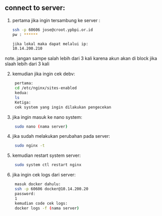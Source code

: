 ## connect to server:
1. pertama jika ingin tersambung ke server :
   ```sh
   ssh -p 60606 jose@croot.ypbpi.or.id
   pw : ******
   ```
   ```sh
   jika lokal maka dapat melalui ip:
   10.14.200.210
   ```
note.
jangan sampe salah lebih dari 3 kali karena akun akan di block jika slaah lebih dari 3 kali

2. kemudian jika ingin cek debv:
   ```sh
	pertama:
	cd /etc/nginx/sites-enabled
	kedua:
	ls
	Ketiga:
	cek system yang ingin dilakukan pengecekan
   ```
3. jika ingin masuk ke nano system:
   ```sh
	sudo nano (nama server)
   ```
4. jika sudah melakukan perubahan pada server:
   ```sh
	sudo nginx -t
   ```
5. kemudian restart system server:
   ```sh
	sudo system ctl restart nginx
   ```
6. jika ingin cek logs dari server:
   ```sh
	masuk docker dahulu:
	ssh -p 60606 docker@10.14.200.20
	password:
	1
	kemudian code cek logs:
	docker logs -f (nama server)
   ```